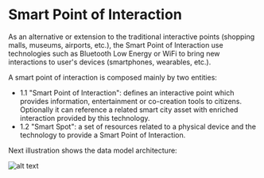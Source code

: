 # Smart Point of Interaction

As an alternative or extension to the traditional interactive points (shopping malls, museums, airports, etc.), the Smart Point of Interaction use technologies such as Bluetooth Low Energy or WiFi to bring new interactions to user's devices (smartphones, wearables, etc.).

A smart point of interaction is composed mainly by two entities:
 * 1.1 "Smart Point of Interaction": defines an interactive point which provides information, entertainment or co-creation tools to citizens. Optionally it can reference a related smart city asset with enriched interaction provided by this technology.
 * 1.2 "Smart Spot": a set of resources related to a physical device and the technology to provide a Smart Point of Interaction.

Next illustration shows the data model architecture:

![alt text](https://drive.google.com/uc?id=0B5ZBzMDWQL6haGM0Nno1STJBeDg "Logo Title Text 1")
